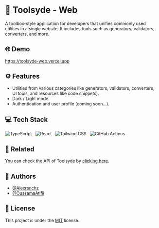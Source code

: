 
# 🧰 Toolsyde - Web

A toolbox-style application for developers that unifies commonly used utilities in a single website. It includes tools such as generators, validators, converters, and more.

## 🌐 Demo

https://toolsyde-web.vercel.app

## ⚙️ Features

- Utilities from various categories like generators, validators, converters, UI tools, and resources like code snippets).
- Dark / Light mode.
- Authentication and user profile (coming soon...).

## 💻 Tech Stack

![TypeScript](https://img.shields.io/badge/TypeScript-007ACC?style=for-the-badge&logo=typescript&logoColor=white)&nbsp;&nbsp;&nbsp;![React](https://img.shields.io/badge/React-20232A?style=for-the-badge&logo=react&logoColor=61DAFB)&nbsp;&nbsp;&nbsp;![Tailwind CSS](https://img.shields.io/badge/Tailwind_CSS-38B2AC?style=for-the-badge&logo=tailwind-css&logoColor=white)&nbsp;&nbsp;&nbsp;![GitHub Actions](https://img.shields.io/badge/GitHub_Actions-2088FF?style=for-the-badge&logo=github-actions&logoColor=white)
## 🔗 Related

You can check the API of Toolsyde by [clicking here](https://github.com/matiassingers/awesome-readme).

## 👤 Authors

- [@Alexrsnchz](https://www.github.com/Alexrsnchz)
- [@OussamaAtifii](https://www.github.com/OussamaAtifii)

## 📜 License

This project is under the [MIT](https://choosealicense.com/licenses/mit/) license.
